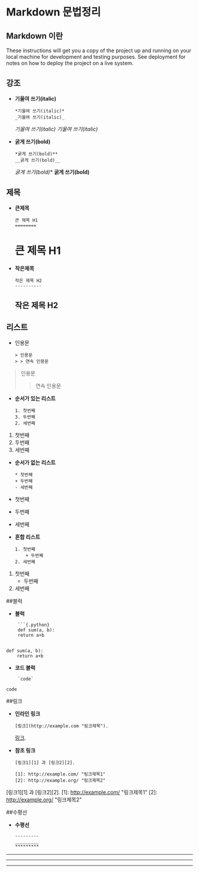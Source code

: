 # Markdown 문법정리

## Markdown 이란

These instructions will get you a copy of the project up and running on your local machine for development and testing purposes. See deployment for notes on how to deploy the project on a live system.

## 강조
* __기울여 쓰기(italic)__
    ```
    *기울여 쓰기(italic)*
    _기울여 쓰기(italic)_
    ```
    *기울여 쓰기(italic)*
    _기울여 쓰기(italic)_

* __굵게 쓰기(bold)__
    ```
    *굵게 쓰기(bold)**
    __굵게 쓰기(bold)__
    ```
    *굵게 쓰기(bold)**
    __굵게 쓰기(bold)__


## 제목
* __큰제목__
    ```
    큰 제목 H1
    ========
    ```
    큰 제목 H1
    ========

* __작은제목__
    ```
    작은 제목 H2
    ----------
    ```
    작은 제목 H2
    ----------

## 리스트
* 인용문
    ```
    > 인용문
    > > 연속 인용문 
    ```
> 인용문
> > 연속 인용문

* __순서가 있는 리스트__
    ```
    1. 첫번째
	3. 두번째
	2. 세번째
    ```

1. 첫번째
2. 두번째
3. 세번째 

* __순서가 없는 리스트__
    ```
    * 첫번째
	+ 두번째
	- 세번째
    ```

* 첫번째
+ 두번째
- 세번째 

* __혼합 리스트__
    ```
    1. 첫번째
		+ 두번째
	2. 세번째
    ```

1. 첫번째
	+ 두번째
2. 세번째 

##블럭
* __블럭__
    ```
     ```{.python}
	 def sum(a, b):
     return a+b
	 ```
    ```
```{.python}
def sum(a, b):
    return a+b
```

* __코드 블럭__
    ```
     `code`
    ```
`code`

##링크
* __인라인 링크__
	```
	[링크](http://example.com "링크제목").
	```
	[링크](http://example.com "링크제목").

* __참조 링크__
	```
	[링크1][1] 과 [링크2][2].

	[1]: http://example.com/ "링크제목1"
	[2]: http://example.org/ "링크제목2"
	```
[링크1][1] 과 [링크2][2].
[1]: http://example.com/ "링크제목1"
[2]: http://example.org/ "링크제목2"

##수평선
* __수평선__
	```
	---------
	_________
	*********
	```

---------
_________
*********